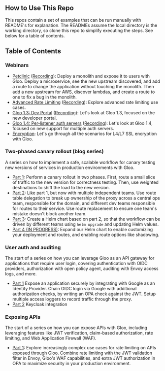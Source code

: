 ## How to Use This Repo

This repos contain a set of examples that can be run manually with README's for explanation. 
The READMEs assume the local directory is the working directory, so clone this repo to simplify executing the steps. 
See below for a table of contents. 

## Table of Contents

### Webinars

* [Petclinic](webinars/petclinic) ([Recording](https://www.youtube.com/watch?v=pcCCuBuJeyA)): Deploy a monolith and expose it to users with Gloo. Deploy a microservice, see the new upstream discovered, and add a route to change the application without touching the monolith. Then add a new upstream for AWS, discover lambdas, and create a route to one to fix a bug in the monolith. 
* [Advanced Rate Limiting](webinars/advanced-rate-limit) ([Recording](https://www.youtube.com/watch?v=wVSSfcxjLy8)): Explore advanced rate limiting use cases. 
* [Gloo 1.3: Dev Portal](webinars/dev-portal) ([Recording](https://www.youtube.com/watch?v=-AQe8AnXOtU)): Let's look at Gloo 1.3, focused on the new developer portal. 
* [Gloo 1.4: Per-listener auth servers](webinars/gloo-1.4) ([Recording](https://www.youtube.com/watch?v=lpW4524AqJ0)): Let's look at Gloo 1.4, focused on new support for multiple auth servers. 
* [Encryption](webinars/encryption): Let's go through all the scenarios for L4/L7 SSL encryption with Gloo. 


### Two-phased canary rollout (blog series)

A series on how to implement a safe, scalable workflow for canary testing new versions of services in production environments with Gloo. 

* [Part 1](two-phased-canary/part1): Perform a canary rollout in two phases. First, route a small slice of traffic to the new version for correctness testing. Then, use weighted destinations to shift the load to the new version. 
* [Part 2](two-phased-canary/part2): Like part 1, but now with multiple independent teams. Use route table delegation to break up ownership of the proxy across a central ops team, responsible for the domain, and different dev teams responsible for routes to their service. Use route replacement to ensure one team's mistake doesn't block another team. 
* [Part 3](two-phased-canary/part3): Create a Helm chart based on part 2, so that the workflow can be driven by different teams using `helm upgrade` and updating Helm values. 
* [Part 4 (IN PROGRESS)](two-phased-canary/part4): Expand our Helm chart to enable customizing your deployment and routes, and enabling route options like shadowing. 

### User auth and auditing

The start of a series on how you can leverage Gloo as an API gateway for applications that require user login, covering 
authentication with OIDC providers, authorization with open policy agent, auditing with Envoy access logs, and more. 

* [Part 1](user-auth-and-audit/part1) Expose an application securely by integrating with Google as an Identity Provider. Chain OIDC login via Google with additional authorization checks, by writing an OPA check against the JWT. Setup multiple access loggers to record traffic through the proxy. 
* [Part 2](user-auth-and-audit/part2) Keycloak integration

### Exposing APIs

The start of a series on how you can expose APIs with Gloo, including leveraging features like JWT verification, claim-based 
authorization, rate limiting, and Web Application Firewall (WAF). 

* [Part 1](exposing-apis/part1): Explore increasingly complex use cases for rate limiting on APIs exposed through Gloo. Combine rate limiting with the JWT validation filter in Envoy, Gloo's WAF capabilities, and extra JWT authorization in OPA to maximize security in your production environment.  


